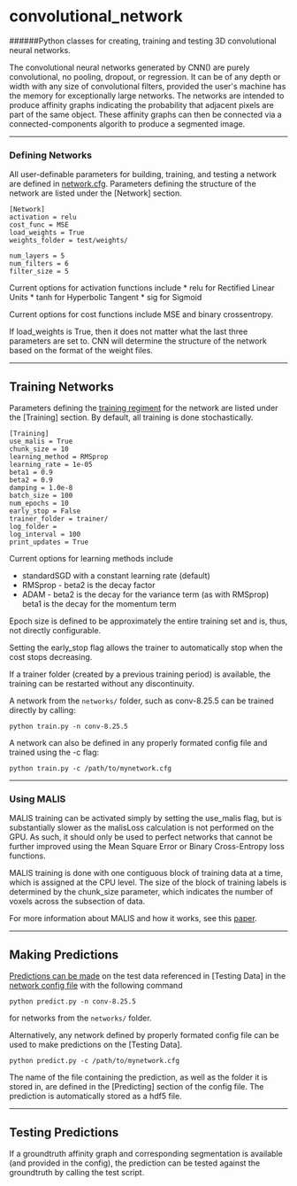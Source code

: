 # convolutional_network
######Python classes for creating, training and testing 3D convolutional neural networks.

   The convolutional neural networks generated by CNN() are purely convolutional,
no pooling, dropout, or regression. It can be of any depth or width with any 
size of convolutional filters, provided the user's machine has the memory for 
exceptionally large networks. The networks are intended to produce affinity graphs
indicating the probability that adjacent pixels are part of the same object. These
affinity graphs can then be connected via a connected-components algorith to 
produce a segmented image.

-------------------------------------------------------------------------------
### Defining Networks
All user-definable parameters for building, training, and testing a network are
defined in [network.cfg](https://github.com/schurterb/convolutional_network/wiki/Network-Configuration). Parameters defining the structure of the network are
listed under the [Network] section.

```
[Network]
activation = relu
cost_func = MSE
load_weights = True
weights_folder = test/weights/

num_layers = 5
num_filters = 6
filter_size = 5
```

Current options for activation functions include
    * relu for Rectified Linear Units
    * tanh for Hyperbolic Tangent
    * sig for Sigmoid

Current options for cost functions include MSE and binary crossentropy.

If load_weights is True, then it does not matter what the last three parameters
are set to. CNN will determine the structure of the network based on the format
of the weight files.

-------------------------------------------------------------------------------
## Training Networks
Parameters defining the [training regiment](https://github.com/schurterb/convolutional_network/wiki/Training-a-Network) for the network are listed under the
[Training] section. By default, all training is done stochastically.

```
[Training]
use_malis = True
chunk_size = 10
learning_method = RMSprop
learning_rate = 1e-05
beta1 = 0.9
beta2 = 0.9
damping = 1.0e-8
batch_size = 100
num_epochs = 10
early_stop = False
trainer_folder = trainer/
log_folder =  
log_interval = 100
print_updates = True
```

Current options for learning methods include
* standardSGD with a constant learning rate (default)
* RMSprop - beta2 is the decay factor
* ADAM - beta2 is the decay for the variance term (as with RMSprop)
beta1 is the decay for the momentum term

Epoch size is defined to be approximately the entire training set and is, thus, not directly configurable.

Setting the early_stop flag allows the trainer to automatically stop when the cost stops decreasing.

If a trainer folder (created by a previous training period) is available, 
the training can be restarted without any discontinuity.

A network from the `networks/` folder, such as conv-8.25.5 can be trained directly by calling:
```
python train.py -n conv-8.25.5
```

A network can also be defined in any properly formated config file and trained using the -c flag:
```
python train.py -c /path/to/mynetwork.cfg
```
-------------------------------------------------------------------------------
### Using MALIS
MALIS training can be activated simply by setting the use_malis flag, but is 
substantially slower as the malisLoss calculation is not performed on the GPU. 
As such, it should only be used to perfect networks that cannot be further
improved using the Mean Square Error or Binary Cross-Entropy loss functions.

MALIS training is done with one contiguous block of training data at a time, 
which is assigned at the CPU level. The size of the block of training labels is
determined by the chunk_size parameter, which indicates the number of voxels 
across the subsection of data.

For more information about MALIS and how it works, see this [paper](http://papers.nips.cc/paper/3887-maximin-affinity-learning-of-image-segmentation).

-------------------------------------------------------------------------------
## Making Predictions
[Predictions can be made](https://github.com/schurterb/convolutional_network/wiki/Making-Predictions) on the test data referenced in [Testing Data] in the 
[network config file](https://github.com/schurterb/convolutional_network/wiki/Network-Configuration) with the following command
```
python predict.py -n conv-8.25.5
```
for networks from the `networks/` folder.

Alternatively, any network defined by properly formated config file can be used
to make predictions on the [Testing Data].
```
python predict.py -c /path/to/mynetwork.cfg
```

The name of the file containing the prediction, as well as the folder it is 
stored in, are defined in the [Predicting] section of the config file. 
The prediction is automatically stored as a hdf5 file.

-------------------------------------------------------------------------------
## Testing Predictions
If a groundtruth affinity graph and corresponding segmentation is available 
(and provided in the config), the prediction can be tested against the 
groundtruth by calling the test script.